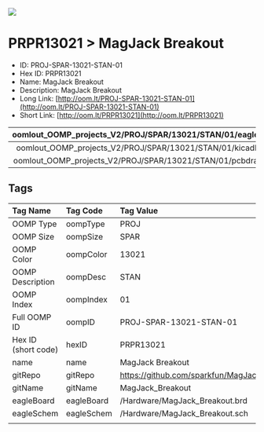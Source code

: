 


  
![][im]
# PRPR13021 > MagJack Breakout

- ID: PROJ-SPAR-13021-STAN-01
- Hex ID: PRPR13021
- Name: MagJack Breakout
- Description: MagJack Breakout
- Long Link: [http://oom.lt/PROJ-SPAR-13021-STAN-01](http://oom.lt/PROJ-SPAR-13021-STAN-01)
- Short Link: [http://oom.lt/PRPR13021](http://oom.lt/PRPR13021)
  

|oomlout_OOMP_projects_V2/PROJ/SPAR/13021/STAN/01/eagleImage.png|oomlout_OOMP_projects_V2/PROJ/SPAR/13021/STAN/01/eagleSchemImage.png|oomlout_OOMP_projects_V2/PROJ/SPAR/13021/STAN/01/kicadPcb3dFront.png|oomlout_OOMP_projects_V2/PROJ/SPAR/13021/STAN/01/kicadPcb3dBack.png|
| :---: | :---: | :---: | :---: |
|oomlout_OOMP_projects_V2/PROJ/SPAR/13021/STAN/01/kicadPcb3d.png|oomlout_OOMP_projects_V2/PROJ/SPAR/13021/STAN/01/bomBack.png|oomlout_OOMP_projects_V2/PROJ/SPAR/13021/STAN/01/bomFront.png|oomlout_OOMP_projects_V2/PROJ/SPAR/13021/STAN/01/pcbdraw.svg|
|oomlout_OOMP_projects_V2/PROJ/SPAR/13021/STAN/01/pcbdrawBack.svg||||

## Tags
  

|Tag Name|Tag Code|Tag Value|
| :--- | :--- | :--- |
|OOMP Type|oompType|PROJ|
|OOMP Size|oompSize|SPAR|
|OOMP Color|oompColor|13021|
|OOMP Description|oompDesc|STAN|
|OOMP Index|oompIndex|01|
|Full OOMP ID|oompID|PROJ-SPAR-13021-STAN-01|
|Hex ID (short code)|hexID|PRPR13021|
|name|name|MagJack Breakout|
|gitRepo|gitRepo|https://github.com/sparkfun/MagJack_Breakout|
|gitName|gitName|MagJack_Breakout|
|eagleBoard|eagleBoard|/Hardware/MagJack_Breakout.brd|
|eagleSchem|eagleSchem|/Hardware/MagJack_Breakout.sch|
||||



[im]: PROJ/SPAR/13021/STAN/01/kicadPcb3d_450.png
